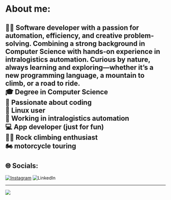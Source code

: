 # About me:
👨‍💻 Software developer with a passion for automation, efficiency, and creative problem-solving. Combining a strong background in Computer Science with hands-on experience in intralogistics automation. Curious by nature, always learning and exploring—whether it’s a new programming language, a mountain to climb, or a road to ride.
<br>🎓 Degree in Computer Science  <br>🚀 Passionate about coding <br>🐧 Linux user<br>🤖 Working in intralogistics automation <br>💻 App developer (just for fun)<br>🧗‍♂️ Rock climbing enthusiast <br>🏍️ motorcycle touring
---
## 🌐 Socials:
[![Instagram](https://img.shields.io/badge/Instagram-%23E4405F.svg?logo=Instagram&logoColor=white)](https://instagram.com/lo.dinunno) ![LinkedIn](https://img.shields.io/badge/LinkedIn-%230077B5.svg?logo=linkedin&logoColor=white)

<!-- # 💻 Tech Stack:
![Java](https://img.shields.io/badge/java-%23ED8B00.svg?style=plastic&logo=openjdk&logoColor=white) ![C++](https://img.shields.io/badge/c++-%2300599C.svg?style=plastic&logo=c%2B%2B&logoColor=white) ![JavaScript](https://img.shields.io/badge/javascript-%23323330.svg?style=plastic&logo=javascript&logoColor=%23F7DF1E) ![Python](https://img.shields.io/badge/python-3670A0?style=plastic&logo=python&logoColor=ffdd54) ![TypeScript](https://img.shields.io/badge/typescript-%23007ACC.svg?style=plastic&logo=typescript&logoColor=white) ![Spring](https://img.shields.io/badge/spring-%236DB33F.svg?style=plastic&logo=spring&logoColor=white) ![.Net](https://img.shields.io/badge/.NET-5C2D91?style=plastic&logo=.net&logoColor=white) ![Haskell](https://img.shields.io/badge/Haskell-5e5086?style=plastic&logo=haskell&logoColor=white) ![R](https://img.shields.io/badge/r-%23276DC3.svg?style=plastic&logo=r&logoColor=white) ![Docker](https://img.shields.io/badge/docker-%230db7ed.svg?style=plastic&logo=docker&logoColor=white)
# 📊 GitHub Stats:
![](https://github-readme-stats.vercel.app/api?username=lodinunno&theme=dark&hide_border=true&include_all_commits=false&count_private=false)<br/>
![](https://github-readme-streak-stats.herokuapp.com/?user=lodinunno&theme=dark&hide_border=true)<br/>
![](https://github-readme-stats.vercel.app/api/top-langs/?username=lodinunno&theme=dark&hide_border=true&include_all_commits=false&count_private=false&layout=compact)
-->
---
[![](https://visitcount.itsvg.in/api?id=lodinunno&icon=0&color=3)](https://visitcount.itsvg.in)
